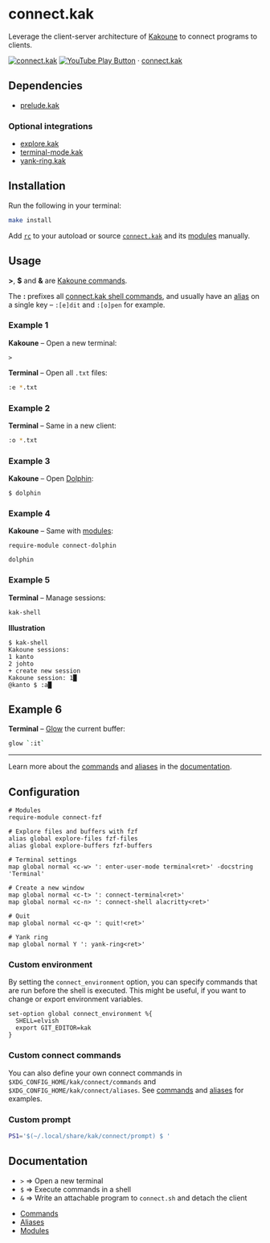 # connect.kak

Leverage the client-server architecture of [Kakoune] to connect programs to clients.

[Kakoune]: https://kakoune.org

[![connect.kak](https://img.youtube.com/vi_webp/jca2N-cE_mM/maxresdefault.webp)](https://youtube.com/playlist?list=PLdr-HcjEDx_k-Y_9uSV0YAUCNHzqHjmz3 "YouTube – connect.kak")
[![YouTube Play Button](https://www.iconfinder.com/icons/317714/download/png/16)](https://youtube.com/playlist?list=PLdr-HcjEDx_k-Y_9uSV0YAUCNHzqHjmz3) · [connect.kak](https://youtube.com/playlist?list=PLdr-HcjEDx_k-Y_9uSV0YAUCNHzqHjmz3)

## Dependencies

- [prelude.kak]

[prelude.kak]: https://github.com/alexherbo2/prelude.kak

### Optional integrations

- [explore.kak]
- [terminal-mode.kak]
- [yank-ring.kak]

[explore.kak]: https://github.com/alexherbo2/explore.kak
[terminal-mode.kak]: https://github.com/alexherbo2/terminal-mode.kak
[yank-ring.kak]: https://github.com/alexherbo2/yank-ring.kak

## Installation

Run the following in your terminal:

``` sh
make install
```

Add [`rc`](rc) to your autoload or source [`connect.kak`](rc/connect.kak) and its [modules](rc/modules) manually.

## Usage

**>**, **$** and **&** are [Kakoune commands][Documentation].

The **:** prefixes all [connect.kak shell commands][Commands],
and usually have an [alias][Aliases] on a single key – `:[e]dit` and `:[o]pen` for example.

### Example 1

**Kakoune** – Open a new terminal:

``` kak
>
```

**Terminal** – Open all `.txt` files:

``` sh
:e *.txt
```

### Example 2

**Terminal** – Same in a new client:

``` sh
:o *.txt
```

### Example 3

**Kakoune** – Open [Dolphin]:

``` kak
$ dolphin
```

[Dolphin]: https://dolphin.kde.org

### Example 4

**Kakoune** – Same with [modules]:

``` kak
require-module connect-dolphin

dolphin
```

### Example 5

**Terminal** – Manage sessions:

``` sh
kak-shell
```

**Illustration**

```
$ kak-shell
Kakoune sessions:
1 kanto
2 johto
+ create new session
Kakoune session: 1█
@kanto $ :a█
```

## Example 6

**Terminal** – [Glow] the current buffer:

``` sh
glow `:it`
```

[Glow]: https://github.com/charmbracelet/glow

---

Learn more about the [commands] and [aliases] in the [documentation].

## Configuration

``` kak
# Modules
require-module connect-fzf

# Explore files and buffers with fzf
alias global explore-files fzf-files
alias global explore-buffers fzf-buffers

# Terminal settings
map global normal <c-w> ': enter-user-mode terminal<ret>' -docstring 'Terminal'

# Create a new window
map global normal <c-t> ': connect-terminal<ret>'
map global normal <c-n> ': connect-shell alacritty<ret>'

# Quit
map global normal <c-q> ': quit!<ret>'

# Yank ring
map global normal Y ': yank-ring<ret>'
```

### Custom environment

By setting the `connect_environment` option, you can specify commands that
are run before the shell is executed.  This might be useful, if you want to
change or export environment variables.

``` kak
set-option global connect_environment %{
  SHELL=elvish
  export GIT_EDITOR=kak
}
```

### Custom connect commands

You can also define your own connect commands in
`$XDG_CONFIG_HOME/kak/connect/commands` and `$XDG_CONFIG_HOME/kak/connect/aliases`.
See [commands] and [aliases] for examples.

### Custom prompt

``` bash
PS1='$(~/.local/share/kak/connect/prompt) $ '
```

## Documentation

[Documentation]: #documentation

- `>` ⇒ Open a new terminal
- `$` ⇒ Execute commands in a shell
- `&` ⇒ Write an attachable program to `connect.sh` and detach the client

<!---->

- [Commands]
- [Aliases]
- [Modules]

[Commands]: rc/paths/commands
[Aliases]: rc/paths/aliases
[Modules]: rc/modules
